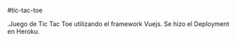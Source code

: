 #tic-tac-toe

.Juego de Tic Tac Toe utilizando el framework Vuejs. Se hizo el Deployment en Heroku.

